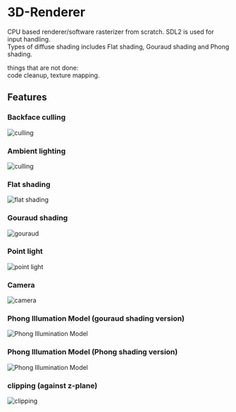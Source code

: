 # 3D-Renderer
CPU based renderer/software rasterizer from scratch. SDL2 is used for input handling.  
Types of diffuse shading includes Flat shading, Gouraud shading and Phong shading.  

things that are not done:  
code cleanup, texture mapping.


## Features  
### Backface culling
![culling](https://media.giphy.com/media/XnzGzm2Z0fngWABdeu/giphy.gif)  

### Ambient lighting
![culling](https://media.giphy.com/media/jyVYb2JfIiWFmQpnn3/giphy.gif)  

### Flat shading
![flat shading](https://media.giphy.com/media/LnGicmDbDdRfQ0PXO3/giphy.gif)  
  
### Gouraud shading  
![gouraud](https://media.giphy.com/media/knUtumgXfeUb8K3G1L/giphy.gif)  
  
### Point light
![point light](https://media.giphy.com/media/oZsnM9ulz8tVF46Jhf/giphy.gif)  

### Camera
![camera](https://media.giphy.com/media/kT4xHDkF1O5RAE8mFL/giphy.gif)  

### Phong Illumation Model (gouraud shading version)
![Phong Illumination Model](https://media.giphy.com/media/RlaeNoANQeAYzCNUwz/giphy.gif)

### Phong Illumation Model (Phong shading version)
![Phong Illumination Model](https://media.giphy.com/media/0ezNDQTYwnPbLdOO3V/giphy.gif)

### clipping (against z-plane) 
![clipping](https://media.giphy.com/media/XENJ19jfaOJDdhAUr8/giphy.gif)


